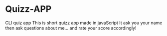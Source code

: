 # Quizz-APP
CLI quiz app
This is short quizz app made in javaScript
It ask you your name then ask questions about me...
and rate your score accordingly!
